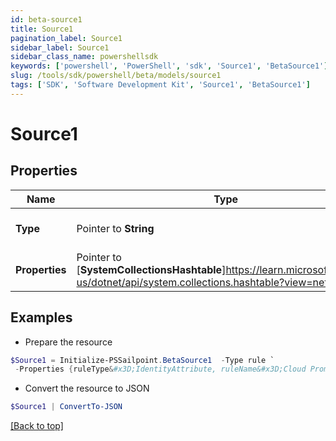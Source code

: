 ```yaml
---
id: beta-source1
title: Source1
pagination_label: Source1
sidebar_label: Source1
sidebar_class_name: powershellsdk
keywords: ['powershell', 'PowerShell', 'sdk', 'Source1', 'BetaSource1'] 
slug: /tools/sdk/powershell/beta/models/source1
tags: ['SDK', 'Software Development Kit', 'Source1', 'BetaSource1']
---
```



# Source1

## Properties

Name | Type | Description | Notes
------------ | ------------- | ------------- | -------------
**Type** |  Pointer to **String** | Attribute mapping type. | [optional] 
**Properties** |  Pointer to [**SystemCollectionsHashtable**]https://learn.microsoft.com/en-us/dotnet/api/system.collections.hashtable?view=net-9.0 | Attribute mapping properties. | [optional] 

## Examples

- Prepare the resource
```powershell
$Source1 = Initialize-PSSailpoint.BetaSource1  -Type rule `
 -Properties {ruleType&#x3D;IdentityAttribute, ruleName&#x3D;Cloud Promote Identity Attribute}
```

- Convert the resource to JSON
```powershell
$Source1 | ConvertTo-JSON
```


[[Back to top]](#) 

